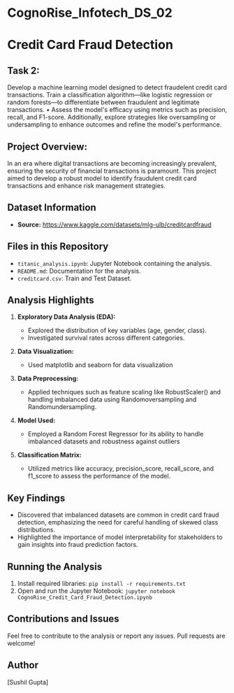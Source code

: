 # CognoRise_Infotech_DS_02

# Credit Card Fraud Detection

## Task 2: 
Develop a machine learning model designed to detect fraudelent credit card transactions. Train a classification algorithm—like logistic regression or random forests—to differentiate between fraudulent and legitimate transactions. • Assess the model's efficacy using metrics such as precision, recall, and F1-score. Additionally, explore strategies like oversampling or undersampling to enhance outcomes and refine the model's performance.

## Project Overview:
In an era where digital transactions are becoming increasingly prevalent, ensuring the security of financial transactions is paramount. This project aimed to develop a robust model to identify fraudulent credit card transactions and enhance risk management strategies.

## Dataset Information
- **Source:** https://www.kaggle.com/datasets/mlg-ulb/creditcardfraud

## Files in this Repository
- `titanic_analysis.ipynb`: Jupyter Notebook containing the analysis.
- `README.md`: Documentation for the analysis.
- `creditcard.csv`: Train and Test Dataset.

## Analysis Highlights

1. **Exploratory Data Analysis (EDA):**
   - Explored the distribution of key variables (age, gender, class).
   - Investigated survival rates across different categories.
  
2. **Data Visualization:**
   - Used matplotlib and seaborn for data visualization
 
3. **Data Preprocessing:**
   - Applied techniques such as feature scaling like RobustScaler() and handling imbalanced data using Randomoversampling and Randomundersampling.

4. **Model Used:**
   - Employed a Random Forest Regressor for its ability to handle imbalanced datasets and robustness against outliers

5. **Classification Matrix:**
   - Utilized metrics like accuracy, precision_score, recall_score, and f1_score to assess the performance of the model.
  
## Key Findings

-	Discovered that imbalanced datasets are common in credit card fraud detection, emphasizing the need for careful handling of skewed class distributions.
-	Highlighted the importance of model interpretability for stakeholders to gain insights into fraud prediction factors.


## Running the Analysis
1. Install required libraries: `pip install -r requirements.txt`
2. Open and run the Jupyter Notebook: `jupyter notebook CognoRise_Credit_Card_Fraud_Detection.ipynb`

## Contributions and Issues
Feel free to contribute to the analysis or report any issues. Pull requests are welcome!

## Author
[Sushil Gupta]
